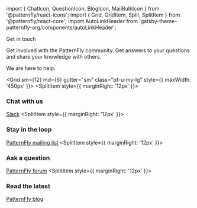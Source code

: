 

import { ChatIcon, QuestionIcon, BlogIcon, MailBulkIcon } from '@patternfly/react-icons';
import { Grid, GridItem, Split, SplitItem } from '@patternfly/react-core';
import AutoLinkHeader from 'gatsby-theme-patternfly-org/components/autoLinkHeader';

<!-- import FooterUnderFoldLayout from '@content/footerUnderFoldLayout'; -->

<!-- export default FooterUnderFoldLayout; -->

<AutoLinkHeader is="h1" class="pf-u-mb-lg">Get in touch</AutoLinkHeader>

Get involved with the PatternFly community. Get answers to your questions and share your knowledge with others.

We are here to help.

<Grid sm={12} md={6} gutter="sm" class="pf-u-my-lg" style={{ maxWidth: '450px' }}>
  <GridItem>
    <Split>
      <SplitItem style={{ marginRight: '12px' }}><h3><ChatIcon /></h3></SplitItem>
      <SplitItem isFilled>
        <h3>Chat with us</h3>
        <a href="https://patternfly.slack.com" target="_blank" rel="noopener noreferrer">Slack</a>
      </SplitItem>
    </Split>
  </GridItem>
  <GridItem>
    <Split>
      <SplitItem style={{ marginRight: '12px' }}><h3><MailBulkIcon /></h3></SplitItem>
      <SplitItem isFilled>
        <h3>Stay in the loop</h3>
        <a href="https://www.redhat.com/mailman/listinfo/patternfly" target="_blank" rel="noopener noreferrer">PatternFly mailing list</a>
      </SplitItem>
    </Split>
  </GridItem>
  <GridItem>
    <Split>
      <SplitItem style={{ marginRight: '12px' }}><h3><QuestionIcon /></h3></SplitItem>
      <SplitItem isFilled>
        <h3>Ask a question</h3>
        <a href="https://forum.patternfly.org/" target="_blank" rel="noopener noreferrer">PatternFly forum</a>
      </SplitItem>
    </Split>
  </GridItem>
  <GridItem>
    <Split>
      <SplitItem style={{ marginRight: '12px' }}><h3><BlogIcon /></h3></SplitItem>
      <SplitItem isFilled>
        <h3>Read the latest</h3>
        <a href="https://blog.patternfly.org/" target="_blank" rel="noopener noreferrer">PatternFly blog</a>
      </SplitItem>
    </Split>
  </GridItem>
</Grid>
